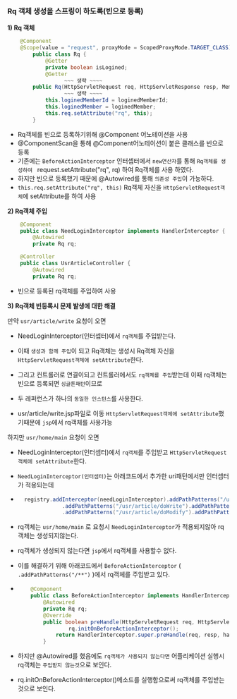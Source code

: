  ### Rq 객체 생성을 스프링이 하도록(빈으로 등록)

**1\) Rq 객체**

```java
    @Component
    @Scope(value = "request", proxyMode = ScopedProxyMode.TARGET_CLASS)
        public class Rq {
            @Getter
            private boolean isLogined;
            @Getter
                  ~~~ 생략 ~~~~
        public Rq(HttpServletRequest req, HttpServletResponse resp, MemberService memberService) {
                  ~~~ 생략 ~~~~	
            this.loginedMemberId = loginedMemberId;
            this.loginedMember = loginedMember;
            this.req.setAttribute("rq", this);
        }
```

- Rq객체를 빈으로 등록하기위해 @Component 어노테이션을 사용
- @ComponentScan을 통해 @Component어노테이션이 붙은 클래스를 빈으로 등록
- 기존에는 ```BeforeActionInterceptor``` 인터셉터에서 ```new연산자```를 통해 ```Rq객체를 생성하여 ``` request.setAttribute("rq", rq) 하여 Rq객체를 사용 하였다.
- 하지만 빈으로 등록했기 때문에 @Autowired를 통해 ```의존성 주입```이 가능하다.
- ```this.req.setAttribute("rq", this)``` Rq객체 자신을 ```HttpServletRequest객체```에 setAttribute를 하여 사용

**2\) Rq객체 주입**

```java
    @Component
    public class NeedLoginInterceptor implements HandlerInterceptor {
        @Autowired
        private Rq rq;    
```

```java
    @Controller
    public class UsrArticleController {
        @Autowired
        private Rq rq;
```

- 빈으로 등록된 rq객체를 주입하여 사용



**3\) Rq객체 빈등록시 문제 발생에 대한 해결**

만약 ```usr/article/write``` 요청이 오면

- NeedLoginInterceptor(인터셉터)에서 ```rq객체```를 주입받는다.

- 이때 ```생성과 함께 주입```이 되고 Rq객체는 생성시  Rq객체 자신을```HttpServletRequest객체에 setAttribute```한다.
- 그리고 컨트롤러로 연결이되고 컨트롤러에서도 ```rq객체를 주입```받는데 이때 rq객체는 빈으로 등록되면 ```싱글톤패턴```이므로 

- 두 레퍼런스가 하나의 ```동일한 인스턴스```를 사용한다.  

- usr/article/write.jsp파일로 이동 ```HttpServletRequest객체에 setAttribute```했기때문에  ```jsp```에서 rq객체를 사용가능



하지만 ```usr/home/main```  요청이 오면

- NeedLoginInterceptor(인터셉터)에서 ```rq객체```를 주입받고 ```HttpServletRequest객체에 setAttribute```한다.

- ```NeedLoginInterceptor(인터셉터)```는 아래코드에서 추가한 uri패턴에서만 인터셉터가 적용되는데

- ```java
  	registry.addInterceptor(needLoginInterceptor).addPathPatterns("/usr/article/write")
  				.addPathPatterns("/usr/article/doWrite").addPathPatterns("/usr/article/modify")
  				.addPathPatterns("/usr/article/doModify").addPathPatterns("/usr/article/doDelete");}
  ```

- rq객체는 ```usr/home/main``` 로 요청시 ```NeedLoginInterceptor```가 적용되지않아 rq객체는 생성되지않는다.

- rq객체가 생성되지 않는다면 ```jsp```에서 rq객체를 사용할수 없다.

- 이를 해결하기 위해 아래코드에서 ```BeforeActionInterceptor``` ( ```.addPathPatterns("/**")``` )에서 rq객체를 주입받고 있다. 

- ```java
      @Component
      public class BeforeActionInterceptor implements HandlerInterceptor {
          @Autowired
          private Rq rq;
          @Override
          public boolean preHandle(HttpServletRequest req, HttpServletResponse resp, Object handler) throws Exception {
                  rq.initOnBeforeActionInterceptor();
              return HandlerInterceptor.super.preHandle(req, resp, handler);
          }
  ```

- 하지만 @Autowired를 했음에도 ```rq객체가 사용되지 않는다면``` 어플리케이션 실행시 rq객체는 ```주입받지 않는것```으로 보인다.

- rq.initOnBeforeActionInterceptor()메소드를 실행함으로써 rq객체를 주입받는것으로 보인다.
